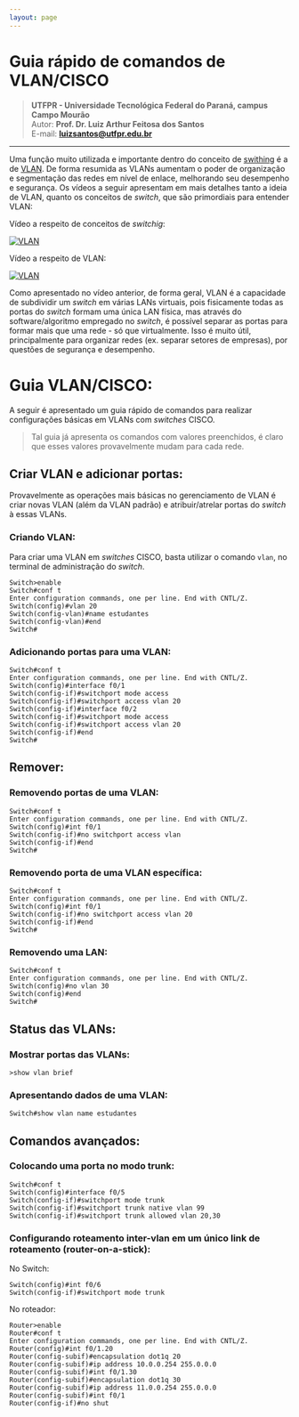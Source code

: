 ```yaml
---
layout: page
---
```


Guia rápido de comandos de VLAN/CISCO
====================================================

>**UTFPR - Universidade Tecnológica Federal do Paraná, campus Campo Mourão**  
>Autor: **Prof. Dr. Luiz Arthur Feitosa dos Santos**  
>E-mail: **<luizsantos@utfpr.edu.br>**  

-----------------------

Uma função muito utilizada e importante dentro do conceito de [swithing](https://youtu.be/dfuVBQsghJM) é a de  [VLAN](https://pt.wikipedia.org/wiki/Virtual_LAN). De forma resumida as VLANs aumentam o poder de organização e segmentação das redes em nível de enlace, melhorando seu desempenho e segurança. Os vídeos a seguir apresentam em mais detalhes tanto a ideia de VLAN, quanto os conceitos de *switch*, que são primordiais para entender VLAN:

Vídeo a respeito de conceitos de *switchig*:

[![VLAN](http://img.youtube.com/vi/dfuVBQsghJM/0.jpg)](http://www.youtube.com/watch?v=dfuVBQsghJM "Switching")

Vídeo a respeito de VLAN:

[![VLAN](http://img.youtube.com/vi/puZToHD-F8o/0.jpg)](http://www.youtube.com/watch?v=puZToHD-F8o "VLAN")

Como apresentado no vídeo anterior, de forma geral, VLAN é a capacidade de subdividir um *switch* em várias LANs virtuais, pois fisicamente todas as portas do *switch* formam uma única LAN física, mas através do software/algoritmo empregado no *switch*, é possível separar as portas para formar mais que uma rede - só que virtualmente. Isso é muito útil, principalmente para organizar redes (ex. separar setores de empresas), por questões de segurança e desempenho.


# Guia VLAN/CISCO:

A seguir é apresentado um guia rápido de comandos para realizar configurações básicas em VLANs com *switches* CISCO. 

> Tal guia já apresenta os comandos com valores preenchidos, é claro que esses valores provavelmente mudam para cada rede.

## Criar VLAN e adicionar portas:

Provavelmente as operações mais básicas no gerenciamento de VLAN é criar novas VLAN (além da VLAN padrão) e atribuir/atrelar portas do *switch* à essas VLANs.

### Criando VLAN:

Para criar uma VLAN em *switches* CISCO, basta utilizar o comando ``vlan``, no terminal de administração do *switch*.

```console
Switch>enable
Switch#conf t
Enter configuration commands, one per line. End with CNTL/Z.
Switch(config)#vlan 20
Switch(config-vlan)#name estudantes
Switch(config-vlan)#end
Switch#
```

### Adicionando portas para uma VLAN:

```console
Switch#conf t
Enter configuration commands, one per line. End with CNTL/Z.
Switch(config)#interface f0/1
Switch(config-if)#switchport mode access
Switch(config-if)#switchport access vlan 20
Switch(config-if)#interface f0/2
Switch(config-if)#switchport mode access
Switch(config-if)#switchport access vlan 20
Switch(config-if)#end
Switch#
```

## Remover:

### Removendo portas de uma VLAN:

```console
Switch#conf t
Enter configuration commands, one per line. End with CNTL/Z.
Switch(config)#int f0/1
Switch(config-if)#no switchport access vlan
Switch(config-if)#end
Switch#
```

### Removendo porta de uma VLAN específica:

```console
Switch#conf t
Enter configuration commands, one per line. End with CNTL/Z.
Switch(config)#int f0/1
Switch(config-if)#no switchport access vlan 20
Switch(config-if)#end
Switch#
```


### Removendo uma LAN:

```console
Switch#conf t
Enter configuration commands, one per line. End with CNTL/Z.
Switch(config)#no vlan 30
Switch(config)#end
Switch#
```

## Status das VLANs:

### Mostrar portas das VLANs:
```console
>show vlan brief
```

### Apresentando dados de uma VLAN:

```console
Switch#show vlan name estudantes
```

## Comandos avançados:

### Colocando uma porta no modo trunk:

```console
Switch#conf t
Switch(config)#interface f0/5
Switch(config-if)#switchport mode trunk
Switch(config-if)#switchport trunk native vlan 99
Switch(config-if)#switchport trunk allowed vlan 20,30
```

### Configurando roteamento inter-vlan em um único link de roteamento (router-on-a-stick):

No Switch:

```console
Switch(config)#int f0/6
Switch(config-if)#switchport mode trunk
```

No roteador:

```console
Router>enable
Router#conf t
Enter configuration commands, one per line. End with CNTL/Z.
Router(config)#int f0/1.20
Router(config-subif)#encapsulation dot1q 20
Router(config-subif)#ip address 10.0.0.254 255.0.0.0
Router(config-subif)#int f0/1.30
Router(config-subif)#encapsulation dot1q 30
Router(config-subif)#ip address 11.0.0.254 255.0.0.0
Router(config-subif)#int f0/1
Router(config-if)#no shut
```